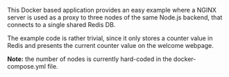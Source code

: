 This Docker based application provides an easy example where a NGINX server is used as a proxy to three nodes of the same Node.js backend, that connects to a single shared Redis DB.

The example code is rather trivial, since it only stores a counter value in Redis and presents the current counter value on the welcome webpage.

**Note:** the number of nodes is currently hard-coded in the docker-compose.yml file.
